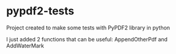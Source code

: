 # pypdf2-tests
Project created to make some tests with PyPDF2 library in python

I just added 2 functions that can be useful: AppendOtherPdf and AddWaterMark
